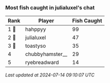 ### Most fish caught in julialuxel's chat
| Rank | Player | Fish Caught |
|------|--------|-----------|
| 1 🥇  | hahppyy | 99 |
| 2 🥈  | julialuxel | 47 |
| 3 🥉  | toastyso | 35 |
| 4  | chubbyhamster__ | 29 |
| 5  | ryebreadward | 14 |

_Last updated at 2024-07-14 09:10:07 UTC_